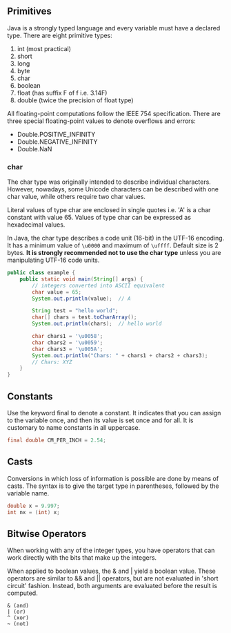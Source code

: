 ## Primitives

Java is a strongly typed language and every variable must have a declared type. There are eight primitive types:

1. int (most practical)
2. short
3. long
4. byte
5. char
6. boolean
7. float (has suffix F of f i.e. 3.14F)
8. double (twice the precision of float type)

All floating-point computations follow the IEEE 754 specification. There are three special floating-point values to denote overflows and errors:

- Double.POSITIVE_INFINITY
- Double.NEGATIVE_INFINITY
- Double.NaN

### char

The char type was originally intended to describe individual characters. However, nowadays, some Unicode characters can be described with one char value, while others require two char values.

Literal values of type char are enclosed in single quotes i.e. 'A' is a char constant with value 65. Values of type char can be expressed as hexadecimal values.

In Java, the char type describes a code unit (16-bit) in the UTF-16 encoding. It has a minimum value of `\u0000` and maximum of `\uffff`. Default size is 2 bytes. **It is strongly recommended not to use the char type** unless you are manipulating UTF-16 code units.

```java
public class example {
    public static void main(String[] args) {
        // integers converted into ASCII equivalent
        char value = 65;
        System.out.println(value);  // A

        String test = "hello world";
        char[] chars = test.toCharArray();
        System.out.println(chars);  // hello world

        char chars1 = '\u0058';
        char chars2 = '\u0059';
        char chars3 = '\u005A';
        System.out.println("Chars: " + chars1 + chars2 + chars3);
        // Chars: XYZ
    }
}
```

## Constants

Use the keyword final to denote a constant. It indicates that you can assign to the variable once, and then its value is set once and for all. It is customary to name constants in all uppercase.

```java
final double CM_PER_INCH = 2.54;
```

## Casts

Conversions in which loss of information is possible are done by means of casts. The syntax is to give the target type in parentheses, followed by the variable name.

```java
double x = 9.997;
int nx = (int) x;
```

## Bitwise Operators

When working with any of the integer types, you have operators that can work directly with the bits that make up the integers.

When applied to boolean values, the & and | yield a boolean value. These operators are similar to && and || operators, but are not evaluated in 'short circuit' fashion. Instead, both arguments are evaluated before the result is computed.

```
& (and)
| (or)
^ (xor)
~ (not)
```
